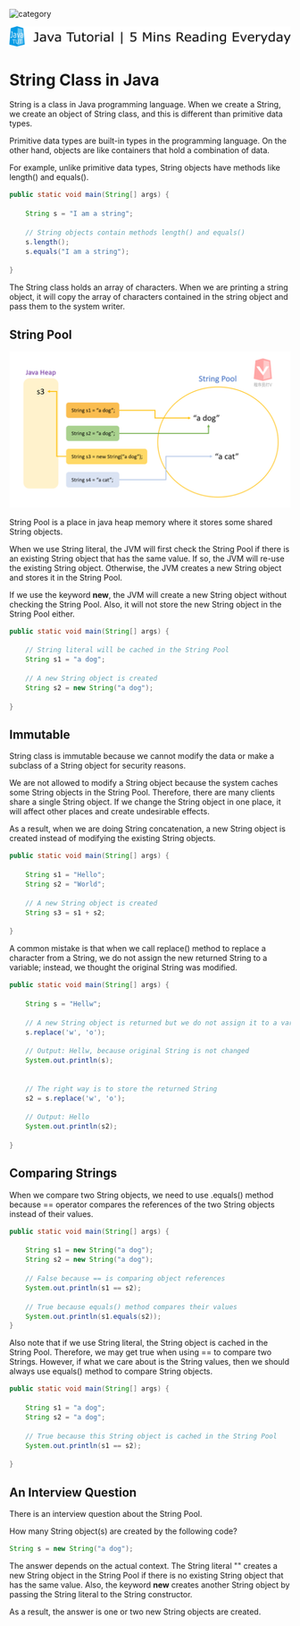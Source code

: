 ![category](https://img.shields.io/badge/Category-Java%20Basics-brightgreen)

![logo](../logo.png)

# String Class in Java

String is a class in Java programming language. When we create a String, we create an object of String class, and this is different than primitive data types.

Primitive data types are built-in types in the programming language. On the other hand, objects are like containers that hold a combination of data.

For example, unlike primitive data types, String objects have methods like length() and equals().

```java
public static void main(String[] args) {

    String s = "I am a string";

    // String objects contain methods length() and equals()
    s.length();
    s.equals("I am a string");

}
```

The String class holds an array of characters. When we are printing a string object, it will copy the array of characters contained in the string object and pass them to the system writer.

## String Pool

![string_pool](./img/string_pool.png)

String Pool is a place in java heap memory where it stores some shared String objects. 

When we use String literal, the JVM will first check the String Pool if there is an existing String object that has the same value. If so, the JVM will re-use the existing String object. Otherwise, the JVM creates a new String object and stores it in the String Pool.

If we use the keyword **new**, the JVM will create a new String object without checking the String Pool. Also, it will not store the new String object in the String Pool either.

```java
public static void main(String[] args) {

    // String literal will be cached in the String Pool
    String s1 = "a dog";

    // A new String object is created
    String s2 = new String("a dog");

}
```

## Immutable

String class is immutable because we cannot modify the data or make a subclass of a String object for security reasons.

We are not allowed to modify a String object because the system caches some String objects in the String Pool. Therefore, there are many clients share a single String object. If we change the String object in one place, it will affect other places and create undesirable effects.

As a result, when we are doing String concatenation, a new String object is created instead of modifying the existing String objects.

```java
public static void main(String[] args) {

    String s1 = "Hello";
    String s2 = "World";

    // A new String object is created
    String s3 = s1 + s2;

}
```

A common mistake is that when we call replace() method to replace a character from a String, we do not assign the new returned String to a variable; instead, we thought the original String was modified.

```java
public static void main(String[] args) {

    String s = "Hellw";

    // A new String object is returned but we do not assign it to a variable
    s.replace('w', 'o');

    // Output: Hellw, because original String is not changed
    System.out.println(s); 

    
    // The right way is to store the returned String
    s2 = s.replace('w', 'o');

    // Output: Hello
    System.out.println(s2);

}
```

## Comparing Strings

When we compare two String objects, we need to use .equals() method because == operator compares the references of the two String objects instead of their values.

```java
public static void main(String[] args) {

    String s1 = new String("a dog");
    String s2 = new String("a dog");

    // False because == is comparing object references
    System.out.println(s1 == s2);

    // True because equals() method compares their values
    System.out.println(s1.equals(s2));
}
```

Also note that if we use String literal, the String object is cached in the String Pool. Therefore, we may get true when using == to compare two Strings. However, if what we care about is the String values, then we should always use equals() method to compare String objects.

```java
public static void main(String[] args) {

    String s1 = "a dog";
    String s2 = "a dog";

    // True because this String object is cached in the String Pool
    System.out.println(s1 == s2);

}
```

## An Interview Question

There is an interview question about the String Pool. 

How many String object(s) are created by the following code?

```java
String s = new String("a dog");
```

The answer depends on the actual context. The String literal "" creates a new String object in the String Pool if there is no existing String object that has the same value. Also, the keyword **new** creates another String object by passing the String literal to the String constructor.

As a result, the answer is one or two new String objects are created.
